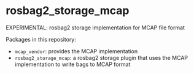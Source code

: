 # rosbag2_storage_mcap
EXPERIMENTAL: rosbag2 storage implementation for MCAP file format

Packages in this repository:
* `mcap_vendor`: provides the MCAP implementation
* `rosbag2_storage_mcap`: a rosbag2 storage plugin that uses the MCAP implementation to write bags to MCAP format
